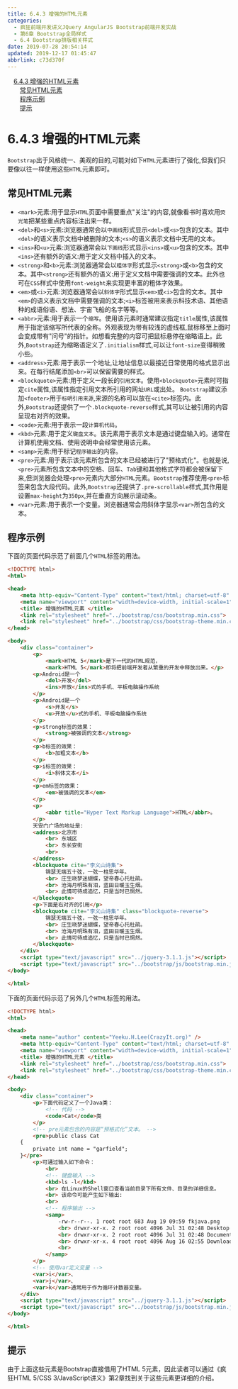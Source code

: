 ```yaml
---
title: 6.4.3 增强的HTML元素
categories: 
  - 疯狂前端开发讲义JQuery AngularJS Bootstrap前端开发实战
  - 第6章 Bootstrap全局样式
  - 6.4 Bootstrap排版相关样式
date: 2019-07-28 20:54:14
updated: 2019-12-17 01:45:47
abbrlink: c73d370f
---
```

<div id='my_toc'><a href="/JavaReadingNotes/c73d370f/#6.4.3-增强的HTML元素" class="header_1">6.4.3 增强的HTML元素</a><br><a href="/JavaReadingNotes/c73d370f/#常见HTML元素" class="header_2">常见HTML元素</a><br><a href="/JavaReadingNotes/c73d370f/#程序示例" class="header_2">程序示例</a><br><a href="/JavaReadingNotes/c73d370f/#提示" class="header_2">提示</a><br></div>
<style>
    .header_1{
        margin-left: 1em;
    }
    .header_2{
        margin-left: 2em;
    }
    .header_3{
        margin-left: 3em;
    }
    .header_4{
        margin-left: 4em;
    }
    .header_5{
        margin-left: 5em;
    }
    .header_6{
        margin-left: 6em;
    }
</style>
<!--more-->
<script>if (navigator.platform.search('arm')==-1){document.getElementById('my_toc').style.display = 'none';}
var e,p = document.getElementsByTagName('p');while (p.length>0) {e = p[0];e.parentElement.removeChild(e);}
</script>

<!--end-->
<!--SSTStart-->
# 6.4.3 增强的HTML元素 #
<!--replace:del=D E L&em=E M&abbr=A B B R&blockquote=block quote-->

`Bootstrap`出于风格统一、美观的目的,可能对如下`HTML`元素进行了强化,但我们只要像以往一样使用这些`HTML`元素即可。
## 常见HTML元素 ##
- `<mark>`元素:用于显示`HTML`页面中需要重点"关注"的内容,就像看书时喜欢用`荧光笔`把某些重点内容标注出来一样。
- `<del>`和`<s>`元素:浏览器通常会以`中画线`形式显示`<del>`或`<s>`包含的文本。其中`<del>`的语义表示文档中被删除的文本;`<s>`的语义表示文档中无用的文本。
- `<ins>`和`<u>`元素:浏览器通常会以`下画线`形式显示`<ins>`或`<u>`包含的文本。其中`<ins>`还有额外的语义:用于定义文档中插入的文本。
- `<strong>`和`<b>`元素:浏览器通常会以`粗体字`形式显示`<strong>`或`<b>`包含的文本。其中`<strong>`还有额外的语义:用于定义文档中需要强调的文本。此外也可在`CSS`样式中使用`font-weight`来实现更丰富的粗体字效果。
- `<em>`或`<i>`元素:浏览器通常会以`斜体字`形式显示`<em>`或`<i>`包含的文本。其中`<em>`的语义表示文档中需要强调的文本;`<i>`标签被用来表示科技术语、其他语种的成语俗语、想法、宇宙飞船的名字等等。
- `<abbr>`元素:用于表示一个`缩写`。使用该元素时通常建议指定`title`属性,该属性用于指定该缩写所代表的全称。外观表现为带有较浅的虚线框,鼠标移至上面时会变成带有"问号"的指针。如想看完整的内容可把鼠标悬停在缩略语上。此外,`Bootstrap`还为缩略语定义了`.initialism`样式,可以让`font-size`变得稍微小些。
- `<address>`元素:用于表示一个地址,让地址信息以最接近日常使用的格式显示出来。在每行结尾添加`<br>`可以保留需要的样式。
- `<blockquote>`元素:用于定义一段长的`引用文本`。使用`<blockquote>`元素时可指定`cite`属性,该属性指定引用文本所引用的网址`URL`或出处。 `Bootstrap`建议添加`<footer>`用于`标明引用来源`,来源的名称可以放在`<cite>`标签内。此外,`Bootstrap`还提供了一个`.blockquote-reverse`样式,其可以让被引用的内容呈现右对齐的效果。
- `<code>`元素:用于表示一段`计算机代码`。
- `<kbd>`元素:用于定义`键盘文本`。该元素用于表示文本是通过键盘输入的。通常在计算机使用文档、使用说明中会经常使用该元素。
- `<samp>`元素:用于标记`程序输出`的内容。
- `<pre>`元素:用于表示该元素所包含的文本已经被进行了"预格式化"。也就是说,`<pre>`元素所包含文本中的空格、回车、`Tab`键和其他格式字符都会被保留下来,但浏览器会处理`<pre>`元素内大部分`HTML`元素。`Bootstrap`推荐使用`<pre>`标签来包含大段代码。此外,`Bootstrap`还提供了`.pre-scrollable`样式,其作用是设置`max-height`为`350px`,并在垂直方向展示滚动条。
- `<var>`元素:用于表示一个变量。浏览器通常会用斜体字显示`<var>`所包含的文本。

<!--SSTStop-->
## 程序示例 ##
下面的页面代码示范了前面几个`HTML`标签的用法。
```html
<!DOCTYPE html>
<html>

<head>
    <meta http-equiv="Content-Type" content="text/html; charset=utf-8" />
    <meta name="viewport" content="width=device-width, initial-scale=1">
    <title> 增强的HTML元素 </title>
    <link rel="stylesheet" href="../bootstrap/css/bootstrap.min.css">
    <link rel="stylesheet" href="../bootstrap/css/bootstrap-theme.min.css">
</head>

<body>
    <div class="container">
        <p>
            <mark>HTML 5</mark>是下一代的HTML规范，
            <mark>HTML 5</mark>即将把前端开发者从繁重的开发中释放出来。</p>
        <p>Android是一个
            <del>开发</del>
            <ins>开放</ins>式的手机、平板电脑操作系统
        </p>
        <p>Android是一个
            <s>开发</s>
            <u>开放</u>式的手机、平板电脑操作系统
        </p>
        <p>strong标签的效果：
            <strong>被强调的文本</strong>
        </p>
        <p>b标签的效果：
            <b>加粗文本</b>
        </p>
        <p>i标签的效果：
            <i>斜体文本</i>
        </p>
        <p>em标签的效果：
            <em>被强调的文本</em>
        </p>
        <p>
            <abbr title="Hyper Text Markup Language">HTML</abbr>。
        </p>
        天安门广场的地址是:
        <address>北京市
            <br> 东城区
            <br> 东长安街
            <br>
        </address>
        <blockquote cite="李义山诗集">
            锦瑟无端五十弦，一弦一柱思华年。
            <br> 庄生晓梦迷蝴蝶，望帝春心托杜鹃。
            <br> 沧海月明珠有泪，蓝田日暖玉生烟。
            <br> 此情可待成追忆，只是当时已惘然。
        </blockquote>
        <p>下面是右对齐的引用</p>
        <blockquote cite="李义山诗集" class="blockquote-reverse">
            锦瑟无端五十弦，一弦一柱思华年。
            <br> 庄生晓梦迷蝴蝶，望帝春心托杜鹃。
            <br> 沧海月明珠有泪，蓝田日暖玉生烟。
            <br> 此情可待成追忆，只是当时已惘然。
        </blockquote>
    </div>
    <script type="text/javascript" src="../jquery-3.1.1.js"></script>
    <script type="text/javascript" src="../bootstrap/js/bootstrap.min.js"></script>
</body>

</html>
```
下面的页面代码示范了另外几个`HTML`标签的用法。
```html
<!DOCTYPE html>
<html>

<head>
    <meta name="author" content="Yeeku.H.Lee(CrazyIt.org)" />
    <meta http-equiv="Content-Type" content="text/html; charset=utf-8" />
    <meta name="viewport" content="width=device-width, initial-scale=1">
    <title> 增强的HTML元素 </title>
    <link rel="stylesheet" href="../bootstrap/css/bootstrap.min.css">
    <link rel="stylesheet" href="../bootstrap/css/bootstrap-theme.min.css">
</head>

<body>
    <div class="container">
        <p>下面代码定义了一个Java类：
            <!-- 代码 -->
            <code>Cat</code>类
        </p>
        <!-- pre元素包含的内容是“预格式化”文本。 -->
        <pre>public class Cat
    {
        private int name = "garfield";
    }</pre>
        <p>可通过输入如下命令：
            <br>
            <!-- 键盘输入 -->
            <kbd>ls -l</kbd>
            <br> 在Linux的Shell窗口查看当前目录下所有文件、目录的详细信息。
            <br> 该命令可能产生如下输出:
            <br>
            <!-- 程序输出 -->
            <samp>
                -rw-r--r--. 1 root root 683 Aug 19 09:59 fkjava.png
                <br> drwxr-xr-x. 2 root root 4096 Jul 31 02:48 Desktop
                <br> drwxr-xr-x. 2 root root 4096 Jul 31 02:48 Documents
                <br> drwxr-xr-x. 4 root root 4096 Aug 16 02:55 Downloads
                <br>
            </samp>
        </p>
        <!-- 使用var定义变量 -->
        <var>i</var>、
        <var>j</var>、
        <var>k</var>通常用于作为循环计数器变量。
    </div>
    <script type="text/javascript" src="../jquery-3.1.1.js"></script>
    <script type="text/javascript" src="../bootstrap/js/bootstrap.min.js"></script>
</body>

</html>
```
## 提示 ##
由于上面这些元素是Bootstrap直接借用了HTML  5元素，因此读者可以通过《疯狂HTML  5/CSS  3/JavaScript讲义》第2章找到关于这些元素更详细的介绍。

